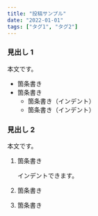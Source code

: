 ```yaml
---
title: "投稿サンプル"
date: "2022-01-01"
tags: ["タグ1", "タグ2"]
---
```


### 見出し 1

本文です。

- 箇条書き
- 箇条書き
  - 箇条書き（インデント）
  - 箇条書き（インデント）

### 見出し 2

本文です。

1. 箇条書き

   インデントできます。

2. 箇条書き
3. 箇条書き
